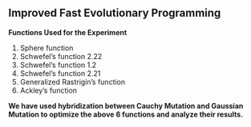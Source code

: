 ## Improved Fast Evolutionary Programming

**Functions Used for the Experiment**

 1. Sphere function
 2. Schwefel’s function 2.22
 3. Schwefel’s function 1.2
 4. Schwefel’s function 2.21
 5. Generalized Rastrigin’s function
 6. Ackley’s function

**We have used hybridization between Cauchy Mutation and Gaussian Mutation to optimize the above 6 functions and analyze their results.**
